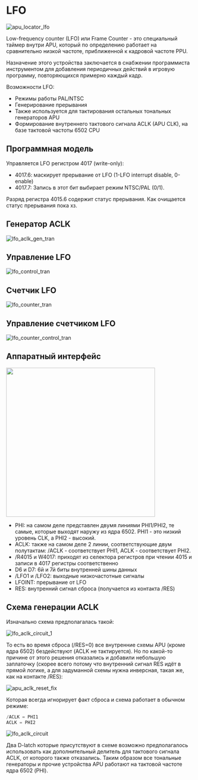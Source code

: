# LFO

![apu_locator_lfo](/BreakingNESWiki/imgstore/apu/apu_locator_lfo.jpg)

Low-frequency counter (LFO) или Frame Counter - это специальный таймер внутри APU, который по определению работает на сравнительно низкой частоте, приближенной к кадровой частоте PPU.

Назначение этого устройства заключается в снабжении программиста инструментом для добавления периодичных действий в игровую программу, повторяющихся примерно каждый кадр.

Возможности LFO:
- Режимы работы PAL/NTSC
- Генерирование прерывания
- Также используется для тактирования остальных тональных генераторов APU
- Формирование внутреннего тактового сигнала ACLK (APU CLK), на базе тактовой частоты 6502 CPU

## Программная модель

Управляется LFO регистром 4017 (write-only):
- 4017.6: маскирует прерывание от LFO (1-LFO interrupt disable, 0-enable)
- 4017.7: Запись в этот бит выбирает режим NTSC/PAL (0/1).

Разряд регистра 4015.6 содержит статус прерывания. Как очищается статус прерывания пока хз.

## Генератор ACLK

![lfo_aclk_gen_tran](/BreakingNESWiki/imgstore/apu/lfo_aclk_gen_tran.jpg)

## Управление LFO

![lfo_control_tran](/BreakingNESWiki/imgstore/apu/lfo_control_tran.jpg)

## Счетчик LFO

![lfo_counter_tran](/BreakingNESWiki/imgstore/apu/lfo_counter_tran.jpg)

## Управление счетчиком LFO

![lfo_counter_control_tran](/BreakingNESWiki/imgstore/apu/lfo_counter_control_tran.jpg)

## Аппаратный интерфейс

<img src="/BreakingNESWiki/imgstore/apu/lfo_hwi.jpg" width="400px">

- PHI: на самом деле представлен двумя линиями PHI1/PHI2, те самые, которые выходят наружу из ядра 6502. PHI1 - это низкий уровень CLK, а PHI2 - высокий.
- ACLK: также на самом деле 2 линии, соответствующие двум полутактам: /ACLK - соответствует PHI1, ACLK - соответствует PHI2.
- /R4015 и W4017: приходят из селектора регистров при чтении 4015 и записи в 4017 регистры соответственно
- D6 и D7: 6й и 7й биты внутренней шины данных
- /LFO1 и /LFO2: выходные низкочастотные сигналы
- LFOINT: прерывание от LFO
- RES: внутренний сигнал сброса (получается из контакта /RES)

## Схема генерации ACLK

Изначально схема предполагалась такой:

![lfo_aclk_circuit_1](/BreakingNESWiki/imgstore/apu/lfo_aclk_circuit_1.jpg)

То есть во время сброса (/RES=0) все внутренние схемы APU (кроме ядра 6502) бездействуют (ACLK не тактируется). Но по какой-то причине от этого решения отказались и добавили небольшую заплаточку (скорее всего потому что внутренний сигнал RES идёт в прямой логике, а для задуманной схемы нужна инверсная, такая же, как на контакте /RES):

![apu_aclk_reset_fix](/BreakingNESWiki/imgstore/apu/apu_aclk_reset_fix.jpg)

Которая всегда игнорирует факт сброса и схема работает в обычном режиме:

```c
/ACLK = PHI1
ACLK = PHI2
```

![lfo_aclk_circuit](/BreakingNESWiki/imgstore/apu/lfo_aclk_circuit.jpg)

Два D-latch которые присутствуют в схеме возможно предполагалось использовать как дополнительный делитель для тактового сигнала ACLK, от которого также отказались. Таким образом все тональные генераторы и прочие устройства APU работают на тактовой частоте ядра 6502 (PHI).

